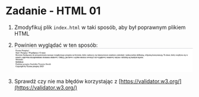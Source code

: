 # Zadanie - HTML 01

1. Zmodyfikuj plik `index.html` w taki sposób, aby był poprawnym plikiem HTML

2. Powinien wyglądać w ten sposób:
    ![Efekt Końcowy](./images/preview.png)

3. Sprawdź czy nie ma błędów korzystając z [https://validator.w3.org/](https://validator.w3.org/)